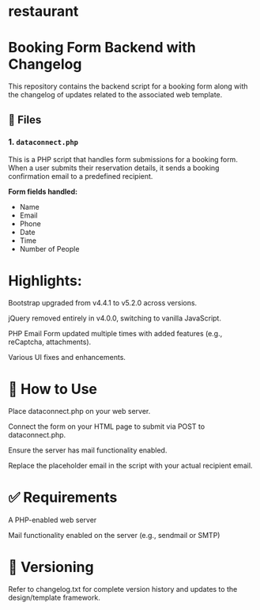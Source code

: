 # restaurant

# Booking Form Backend with Changelog

This repository contains the backend script for a booking form along with the changelog of updates related to the associated web template.

## 📁 Files

### 1. `dataconnect.php`

This is a PHP script that handles form submissions for a booking form. When a user submits their reservation details, it sends a booking confirmation email to a predefined recipient.

**Form fields handled:**
- Name
- Email
- Phone
- Date
- Time
- Number of People

# Highlights:

Bootstrap upgraded from v4.4.1 to v5.2.0 across versions.

jQuery removed entirely in v4.0.0, switching to vanilla JavaScript.

PHP Email Form updated multiple times with added features (e.g., reCaptcha, attachments).

Various UI fixes and enhancements.

# 🚀 How to Use
Place dataconnect.php on your web server.

Connect the form on your HTML page to submit via POST to dataconnect.php.

Ensure the server has mail functionality enabled.

Replace the placeholder email in the script with your actual recipient email.

# ✅ Requirements
A PHP-enabled web server

Mail functionality enabled on the server (e.g., sendmail or SMTP)

# 📌 Versioning
Refer to changelog.txt for complete version history and updates to the design/template framework.
